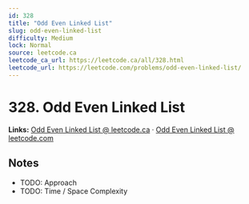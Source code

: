```yaml
--- 
id: 328
title: "Odd Even Linked List"
slug: odd-even-linked-list
difficulty: Medium
lock: Normal
source: leetcode.ca
leetcode_ca_url: https://leetcode.ca/all/328.html
leetcode_url: https://leetcode.com/problems/odd-even-linked-list/
---
```


# 328. Odd Even Linked List

**Links:** [Odd Even Linked List @ leetcode.ca](https://leetcode.ca/all/328.html) · [Odd Even Linked List @ leetcode.com](https://leetcode.com/problems/odd-even-linked-list/)

## Notes
- TODO: Approach
- TODO: Time / Space Complexity
